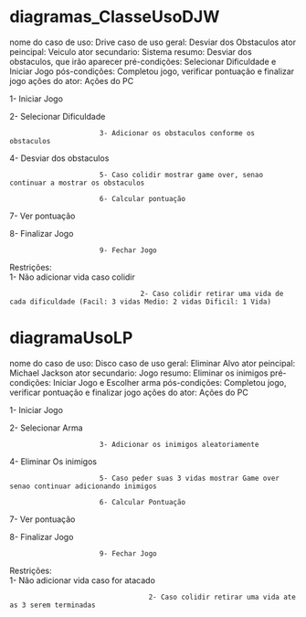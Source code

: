 # diagramas_ClasseUsoDJW
nome do caso de uso: Drive
caso de uso geral: Desviar dos Obstaculos
ator peincipal: Veiculo
ator secundario: Sistema
resumo: Desviar dos obstaculos, que irão aparecer
pré-condições: Selecionar Dificuldade e Iniciar Jogo
pós-condições: Completou jogo, verificar pontuação e finalizar jogo 
ações do ator: Ações do PC

1- Iniciar Jogo 

2- Selecionar Dificuldade               
                          
                          3- Adicionar os obstaculos conforme os obstaculos
4- Desviar dos obstaculos
                          
                          5- Caso colidir mostrar game over, senao continuar a mostrar os obstaculos  
                          
                          6- Calcular pontuação
7- Ver pontuação

8- Finalizar Jogo
                          
                          9- Fechar Jogo

Restrições:       
1- Não adicionar vida caso colidir
                          
                                    2- Caso colidir retirar uma vida de cada dificuldade (Facil: 3 vidas Medio: 2 vidas Dificil: 1 Vida)


# diagramaUsoLP
nome do caso de uso: Disco
caso de uso geral: Eliminar Alvo
ator peincipal: Michael Jackson
ator secundario: Jogo
resumo: Eliminar os inimigos
pré-condições: Iniciar Jogo e Escolher arma
pós-condições: Completou jogo, verificar pontuação e finalizar jogo 
ações do ator: Ações do PC

1- Iniciar Jogo 

2- Selecionar Arma              

                          3- Adicionar os inimigos aleatoriamente

4- Eliminar Os inimigos

                          
                          5- Caso peder suas 3 vidas mostrar Game over senao continuar adicionando inimigos
                          
                          6- Calcular Pontuação
7- Ver pontuação

8- Finalizar Jogo
                          
                          9- Fechar Jogo

Restrições:       
1- Não adicionar vida caso for atacado 
                          
                                      2- Caso colidir retirar uma vida ate as 3 serem terminadas












